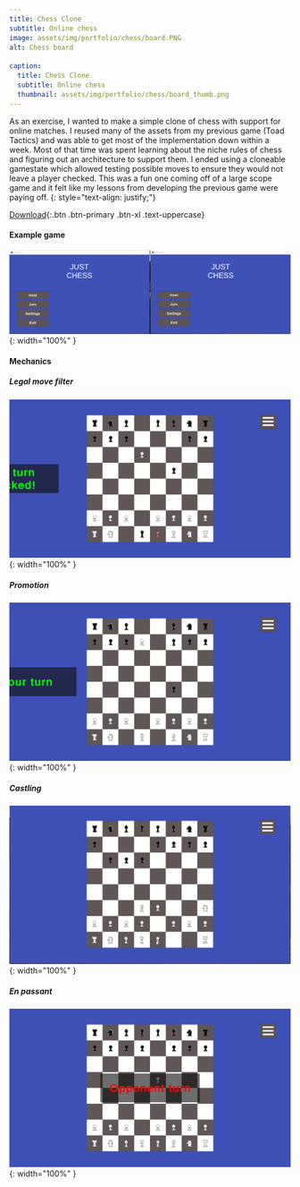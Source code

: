```yaml
---
title: Chess Clone
subtitle: Online chess
image: assets/img/portfolio/chess/board.PNG
alt: Chess board

caption:
  title: Chess Clone
  subtitle: Online chess
  thumbnail: assets/img/portfolio/chess/board_thumb.png
---
```



As an exercise, I wanted to make a simple clone of chess with support for online matches. I reused many of the assets from my previous game (Toad Tactics) and was able to get most of the implementation down within a week. Most of that time was spent learning about the niche rules of chess and figuring out an architecture to support them. I ended using a cloneable gamestate which allowed testing possible moves to ensure they would not leave a player checked. This was a fun one coming off of a large scope game and it felt like my lessons from developing the previous game were paying off.
{: style="text-align: justify;"}

[Download](https://github.com/yochie/ChessClone/releases){:.btn .btn-primary .btn-xl .text-uppercase}

#### Example game

![Full game](assets/img/portfolio/chess/gifs/full_game.gif){: width="100%" }

#### Mechanics

##### Legal move filter
![Legal move filter](assets/img/portfolio/chess/gifs/legal_moves.gif){: width="100%" }

##### Promotion
![Promotion](assets/img/portfolio/chess/gifs/promotion.gif){: width="100%" }

##### Castling
![Castling](assets/img/portfolio/chess/gifs/castling.gif){: width="100%" }

##### En passant
![En passant](assets/img/portfolio/chess/gifs/passant.gif){: width="100%" }


